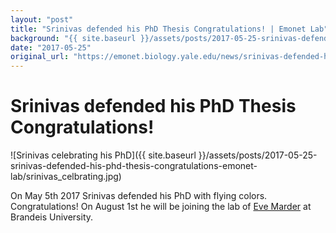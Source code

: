 ```yaml
---
layout: "post"
title: "Srinivas defended his PhD Thesis Congratulations! | Emonet Lab"
background: "{{ site.baseurl }}/assets/posts/2017-05-25-srinivas-defended-his-phd-thesis-congratulations-emonet-lab/srinivas_celbrating.jpg"
date: "2017-05-25"
original_url: "https://emonet.biology.yale.edu/news/srinivas-defended-his-phd-thesis-congratulations"
---
```

# Srinivas defended his PhD Thesis Congratulations!

![Srinivas celebrating his PhD]({{ site.baseurl }}/assets/posts/2017-05-25-srinivas-defended-his-phd-thesis-congratulations-emonet-lab/srinivas_celbrating.jpg)

On May 5th 2017 Srinivas defended his PhD with flying colors. Congratulations! On August 1st he will be joining the lab of [Eve Marder](https://blogs.brandeis.edu/marderlab/) at Brandeis University.